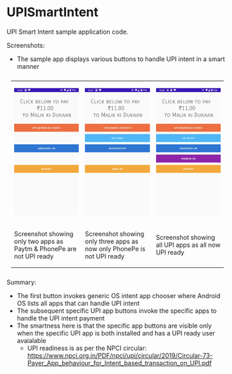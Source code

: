 # UPISmartIntent
UPI Smart Intent sample application code.

Screenshots:
- The sample app displays various buttons to handle UPI intent in a smart manner
<table style="padding:10px">
    <tr>
        <td style="width: 200px;"><p align="center"><img src="./images/img1.png" align="center" alt="1" width = 200px ></p></td>
        <td style="width: 200px;"><p align="center"><img src="./images/img2.png" align="center" alt="2" width = 200px></p></td>
        <td style="width: 200px;"><p align="center"><img src="./images/img3.png" align="center" alt="3" width = 200px></p></td>
    </tr>
    <tr>
        <td style="width: 200px;"><p>Screenshot showing only two apps as Paytm & PhonePe are not UPI ready</p></td>
        <td style="width: 200px;"><p>Screenshot showing only three apps as now only PhonePe is not UPI ready</p></td>
        <td ><p>Screenshot showing all UPI apps as all now UPI ready</p></td>
    </tr>
</table>

Summary:
- The first button invokes generic OS intent app chooser where Android OS lists all apps that can handle UPI intent
- The subsequent specific UPI app buttons invoke the specific apps to handle the UPI intent payment
- The smartness here is that the specific app buttons are visible only when the specific UPI app is both installed and has a UPI ready user avaialable
    - UPI readiness is as per the NPCI circular: https://www.npci.org.in/PDF/npci/upi/circular/2019/Circular-73-Payer_App_behaviour_for_Intent_based_transaction_on_UPI.pdf
  
